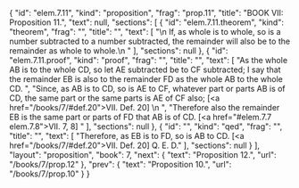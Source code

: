 {
  "id": "elem.7.11",
  "kind": "proposition",
  "frag": "prop.11",
  "title": "BOOK VII: Proposition 11.",
  "text": null,
  "sections": [
    {
      "id": "elem.7.11.theorem",
      "kind": "theorem",
      "frag": "",
      "title": "",
      "text": [
        "\n       If, as whole is to whole, so is a number subtracted to a number subtracted, the remainder will also be to the remainder as whole to whole.\n      "
      ],
      "sections": null
    },
    {
      "id": "elem.7.11.proof",
      "kind": "proof",
      "frag": "",
      "title": "",
      "text": [
        "As the whole AB is to the whole CD, so let AE subtracted be to CF subtracted; I say that the remainder EB is also to the remainder FD as the whole AB to the whole CD. ",
        "Since, as AB is to CD, so is AE to CF, whatever part or parts AB is of CD, the same part or the same parts is AE of CF also; [<a href=\"/books/7/#def.20\">VII. Def. 20</a>] \n      ",
        "Therefore also the remainder EB is the same part or parts of FD that AB is of CD. [<a href=\"#elem.7.7 elem.7.8\">VII. 7, 8</a>] "
      ],
      "sections": null
    },
    {
      "id": "",
      "kind": "qed",
      "frag": "",
      "title": "",
      "text": [
        "Therefore, as EB is to FD, so is AB to CD. [<a href=\"/books/7/#def.20\">VII. Def. 20</a>] Q. E. D."
      ],
      "sections": null
    }
  ],
  "layout": "proposition",
  "book": 7,
  "next": {
    "text": "Proposition 12.",
    "url": "/books/7/prop.12"
  },
  "prev": {
    "text": "Proposition 10.",
    "url": "/books/7/prop.10"
  }
}
